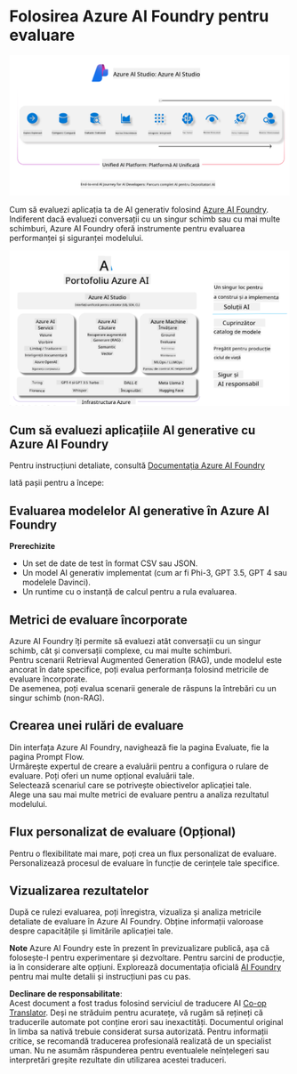 <!--
CO_OP_TRANSLATOR_METADATA:
{
  "original_hash": "7b4235159486df4000e16b7b46ddfec3",
  "translation_date": "2025-07-16T22:33:45+00:00",
  "source_file": "md/01.Introduction/05/AIFoundry.md",
  "language_code": "ro"
}
-->
# **Folosirea Azure AI Foundry pentru evaluare**

![aistudo](../../../../../translated_images/AIFoundry.9e0b513e999a1c5aa227e4c7028b5ff9a6cb712e6613c696705445ee4ca8f35d.ro.png)

Cum să evaluezi aplicația ta de AI generativ folosind [Azure AI Foundry](https://ai.azure.com?WT.mc_id=aiml-138114-kinfeylo). Indiferent dacă evaluezi conversații cu un singur schimb sau cu mai multe schimburi, Azure AI Foundry oferă instrumente pentru evaluarea performanței și siguranței modelului.

![aistudo](../../../../../translated_images/AIPortfolio.69da59a8e1eaa70f2bab1836c11a69fc97e59f1b1b4154ce5e58bc589d278047.ro.png)

## Cum să evaluezi aplicațiile AI generative cu Azure AI Foundry  
Pentru instrucțiuni detaliate, consultă [Documentația Azure AI Foundry](https://learn.microsoft.com/azure/ai-studio/how-to/evaluate-generative-ai-app?WT.mc_id=aiml-138114-kinfeylo)

Iată pașii pentru a începe:

## Evaluarea modelelor AI generative în Azure AI Foundry

**Prerechizite**

- Un set de date de test în format CSV sau JSON.  
- Un model AI generativ implementat (cum ar fi Phi-3, GPT 3.5, GPT 4 sau modelele Davinci).  
- Un runtime cu o instanță de calcul pentru a rula evaluarea.

## Metrici de evaluare încorporate

Azure AI Foundry îți permite să evaluezi atât conversații cu un singur schimb, cât și conversații complexe, cu mai multe schimburi.  
Pentru scenarii Retrieval Augmented Generation (RAG), unde modelul este ancorat în date specifice, poți evalua performanța folosind metricile de evaluare încorporate.  
De asemenea, poți evalua scenarii generale de răspuns la întrebări cu un singur schimb (non-RAG).

## Crearea unei rulări de evaluare

Din interfața Azure AI Foundry, navighează fie la pagina Evaluate, fie la pagina Prompt Flow.  
Urmărește expertul de creare a evaluării pentru a configura o rulare de evaluare. Poți oferi un nume opțional evaluării tale.  
Selectează scenariul care se potrivește obiectivelor aplicației tale.  
Alege una sau mai multe metrici de evaluare pentru a analiza rezultatul modelului.

## Flux personalizat de evaluare (Opțional)

Pentru o flexibilitate mai mare, poți crea un flux personalizat de evaluare. Personalizează procesul de evaluare în funcție de cerințele tale specifice.

## Vizualizarea rezultatelor

După ce rulezi evaluarea, poți înregistra, vizualiza și analiza metricile detaliate de evaluare în Azure AI Foundry. Obține informații valoroase despre capacitățile și limitările aplicației tale.

**Note** Azure AI Foundry este în prezent în previzualizare publică, așa că folosește-l pentru experimentare și dezvoltare. Pentru sarcini de producție, ia în considerare alte opțiuni. Explorează documentația oficială [AI Foundry](https://learn.microsoft.com/azure/ai-studio/?WT.mc_id=aiml-138114-kinfeylo) pentru mai multe detalii și instrucțiuni pas cu pas.

**Declinare de responsabilitate**:  
Acest document a fost tradus folosind serviciul de traducere AI [Co-op Translator](https://github.com/Azure/co-op-translator). Deși ne străduim pentru acuratețe, vă rugăm să rețineți că traducerile automate pot conține erori sau inexactități. Documentul original în limba sa nativă trebuie considerat sursa autorizată. Pentru informații critice, se recomandă traducerea profesională realizată de un specialist uman. Nu ne asumăm răspunderea pentru eventualele neînțelegeri sau interpretări greșite rezultate din utilizarea acestei traduceri.